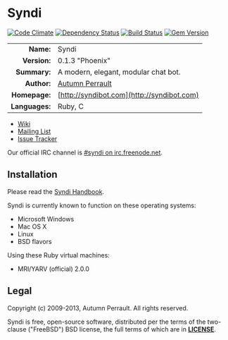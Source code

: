 Syndi
=====

[![Code Climate](https://codeclimate.com/github/syndibot/syndi.png)](https://codeclimate.com/github/syndibot/syndi)
[![Dependency Status](https://gemnasium.com/syndibot/syndi.png)](https://gemnasium.com/syndibot/syndi)
[![Build Status](https://travis-ci.org/syndibot/syndi.png?branch=master)](https://travis-ci.org/syndibot/syndi)
[![Gem Version](https://badge.fury.io/rb/syndi.png)](http://badge.fury.io/rb/syndi)

|                |                                            |
| --------------:|:------------------------------------------ |
| **Name:**      | Syndi                                      |
| **Version:**   | 0.1.3 "Phoenix"                            |
| **Summary:**   | A modern, elegant, modular chat bot.       |
| **Author:**    | [Autumn Perrault](http://destellae.net/)   |
| **Homepage:**  | [http://syndibot.com](http://syndibot.com) |
| **Languages:** | Ruby, C                                    |

* [Wiki](https://github.com/syndibot/syndi/wiki)
* [Mailing List](https://groups.google.com/group/syndibot)
* [Issue Tracker](https://github.com/syndibot/syndi/issues)

Our official IRC channel is [#syndi on irc.freenode.net](irc://irc.freenode.net/#syndi).

Installation
------------

Please read the [Syndi Handbook](http://syndibot.com/handbook/).

Syndi is currently known to function on these operating systems:

+ Microsoft Windows
+ Mac OS X
+ Linux
+ BSD flavors

Using these Ruby virtual machines:

+ MRI/YARV (official) 2.0.0

Legal
-----

Copyright (c) 2009-2013, Autumn Perrault. All rights reserved.

Syndi is free, open-source software, distributed per the terms of the two-clause
("FreeBSD") BSD license, the full terms of which are in [**LICENSE**](LICENSE).
